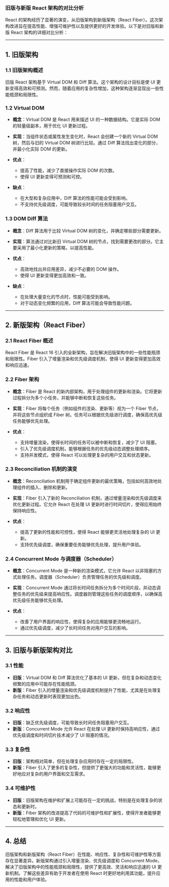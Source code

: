 ### 旧版与新版 React 架构的对比分析

React 的架构经历了显著的演变，从旧版架构到新版架构（React Fiber）。这次架构改进旨在提高性能、增强可维护性以及提供更好的开发体验。以下是对旧版和新版 React 架构的详细对比分析：

---

## 1. 旧版架构

### **1.1 旧版架构概述**

旧版 React 架构基于 Virtual DOM 和 Diff 算法。这个架构的设计目标是使 UI 更新变得高效和可预测。然而，随着应用的复杂性增加，这种架构逐渐显现出一些性能瓶颈和局限性。

### **1.2 Virtual DOM**

- **概念**：Virtual DOM 是 React 用来描述 UI 的一种数据结构。它是实际 DOM 的轻量级副本，用于优化 UI 更新过程。

- **实现**：当组件状态或属性发生变化时，React 会创建一个新的 Virtual DOM 树，然后与旧的 Virtual DOM 树进行比较。通过 Diff 算法找出变化的部分，并最小化实际 DOM 的更新。

- **优点**：
  - 提高了性能，减少了直接操作实际 DOM 的次数。
  - 使得 UI 更新变得可预测和可控。

- **缺点**：
  - 在大型和复杂应用中，Diff 算法的性能可能会受到影响。
  - 不支持优先级调度，可能导致较长时间的任务阻塞用户交互。

### **1.3 DOM Diff 算法**

- **概念**：Diff 算法用于比较 Virtual DOM 树的变化，并确定哪些部分需要更新。

- **实现**：算法通过对比新旧 Virtual DOM 树的节点，找到需要更改的部分。它主要采用了最小化更新的策略，以提高性能。

- **优点**：
  - 高效地找出并应用差异，减少不必要的 DOM 操作。
  - 使得 UI 更新变得更加高效和一致。

- **缺点**：
  - 在处理大量变化的节点时，性能可能受到影响。
  - 对于动态变化频繁的应用，Diff 算法可能会导致性能问题。

---

## 2. 新版架构（React Fiber）

### **2.1 React Fiber 概述**

React Fiber 是 React 16 引入的全新架构，旨在解决旧版架构中的一些性能瓶颈和局限性。Fiber 引入了增量渲染和优先级调度机制，使得 UI 更新变得更加高效和响应迅速。

### **2.2 Fiber 架构**

- **概念**：Fiber 是 React 的新内部架构，用于处理组件的更新和渲染。它将更新过程拆分为多个小任务，并能够中断和恢复这些任务。

- **实现**：Fiber 将每个任务（例如组件的渲染、更新等）视为一个 Fiber 节点，并将这些节点组织成 Fiber 树。任务可以根据优先级进行调度，确保高优先级任务能够优先处理。

- **优点**：
  - 支持增量渲染，使得长时间的任务可以被中断和恢复，减少了 UI 阻塞。
  - 引入了优先级调度机制，能够根据任务的优先级动态调整处理顺序。
  - 支持并发模式，使得 React 可以处理更复杂的用户交互和状态更新。

### **2.3 Reconciliation 机制的演变**

- **概念**：Reconciliation 机制用于确定组件更新的最优策略，包括如何高效地处理组件的插入、删除和更新。

- **实现**：Fiber 引入了新的 Reconciliation 机制，通过增量渲染和优先级调度来优化更新过程。它允许 React 在处理 UI 更新时进行时间切片，使得应用始终保持响应性。

- **优点**：
  - 提高了更新的性能和可控性，使得 React 能够更灵活地处理复杂的 UI 更新。
  - 支持优先级调度，确保重要任务能够优先处理，提升用户体验。

### **2.4 Concurrent Mode 与调度器（Scheduler）**

- **概念**：Concurrent Mode 是一种新的渲染模式，它允许 React 以非阻塞的方式处理任务。调度器（Scheduler）负责管理任务的优先级和调度。

- **实现**：Concurrent Mode 通过将长时间任务拆分为多个时间片段，并动态调整任务的优先级来提高响应性。调度器则管理这些任务的调度顺序，以确保高优先级任务能够优先处理。

- **优点**：
  - 改善了用户界面的响应性，使得复杂的应用能够更流畅地运行。
  - 通过优先级调度，减少了长时间任务对用户交互的影响。

---

## 3. 旧版与新版架构对比

### **3.1 性能**

- **旧版**：Virtual DOM 和 Diff 算法优化了基本的 UI 更新，但在复杂和动态变化频繁的应用中可能存在性能瓶颈。
- **新版**：Fiber 引入的增量渲染和优先级调度机制提升了性能，尤其是在处理复杂任务和动态更新时表现更加出色。

### **3.2 响应性**

- **旧版**：缺乏优先级调度，可能导致长时间任务阻塞用户交互。
- **新版**：Concurrent Mode 允许 React 在处理 UI 更新时保持高响应性，通过优先级调度和时间切片技术减少了 UI 阻塞的情况。

### **3.3 复杂性**

- **旧版**：架构相对简单，但在处理复杂应用时存在一定的局限性。
- **新版**：Fiber 引入了更多的复杂性，但提供了更强大的功能和灵活性，能够更好地应对复杂的用户界面和交互需求。

### **3.4 可维护性**

- **旧版**：旧版架构在维护和扩展上可能存在一定的挑战，特别是在处理复杂的状态和更新时。
- **新版**：Fiber 架构的改进提高了代码的可维护性和扩展性，使得开发者能够更轻松地管理和优化 UI 更新。

---

## 4. 总结

旧版架构和新版架构（React Fiber）在性能、响应性、复杂性和可维护性等方面存在显著差异。新版架构通过引入增量渲染、优先级调度和 Concurrent Mode，解决了旧版架构中的性能瓶颈和局限性，提供了更高效、灵活和响应迅速的 UI 更新机制。了解这些差异有助于开发者在使用 React 时更好地利用其功能，提升应用的性能和用户体验。